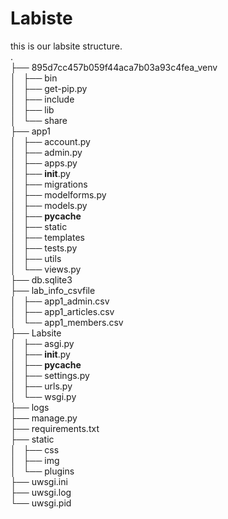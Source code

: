 # Labiste

this is our labsite structure.  
.  
├── 895d7cc457b059f44aca7b03a93c4fea_venv  
│   ├── bin  
│   ├── get-pip.py  
│   ├── include  
│   ├── lib  
│   └── share  
├── app1  
│   ├── account.py  
│   ├── admin.py  
│   ├── apps.py  
│   ├── __init__.py  
│   ├── migrations  
│   ├── modelforms.py  
│   ├── models.py  
│   ├── __pycache__  
│   ├── static  
│   ├── templates  
│   ├── tests.py  
│   ├── utils  
│   └── views.py  
├── db.sqlite3  
├── lab_info_csvfile  
│   ├── app1_admin.csv  
│   ├── app1_articles.csv  
│   └── app1_members.csv  
├── Labsite  
│   ├── asgi.py  
│   ├── __init__.py  
│   ├── __pycache__  
│   ├── settings.py  
│   ├── urls.py  
│   └── wsgi.py  
├── logs  
├── manage.py  
├── requirements.txt  
├── static  
│   ├── css  
│   ├── img  
│   └── plugins  
├── uwsgi.ini  
├── uwsgi.log  
└── uwsgi.pid  

